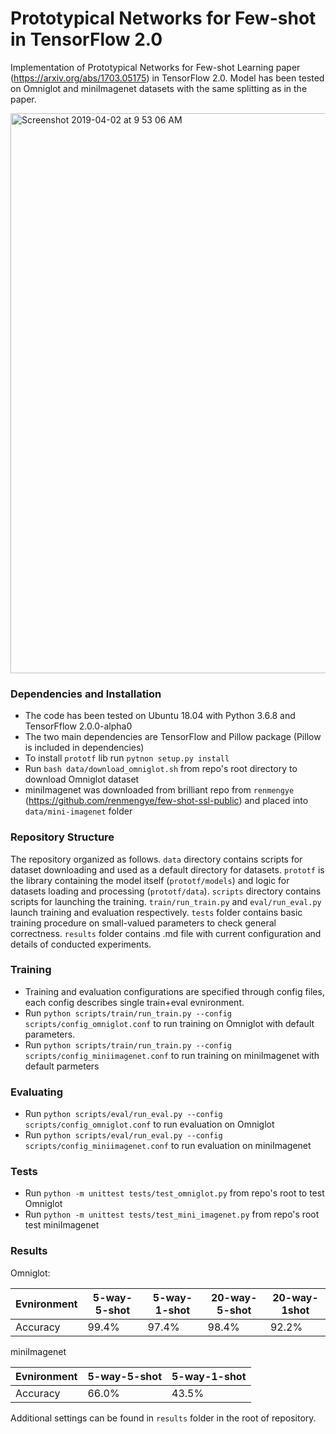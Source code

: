 # Prototypical Networks for Few-shot in TensorFlow 2.0
Implementation of Prototypical Networks for Few-shot Learning paper (https://arxiv.org/abs/1703.05175) in TensorFlow 2.0. Model has been tested on Omniglot and miniImagenet datasets with the same splitting as in the paper.

<img width="896" alt="Screenshot 2019-04-02 at 9 53 06 AM" src="https://user-images.githubusercontent.com/23639048/55438102-5d9e4c00-55a9-11e9-86e2-b4f79f880b83.png">

### Dependencies and Installation
* The code has been tested on Ubuntu 18.04 with Python 3.6.8 and TensorFflow 2.0.0-alpha0
* The two main dependencies are TensorFlow and Pillow package (Pillow is included in dependencies)
* To install `prototf` lib run `pytnon setup.py install`
* Run `bash data/download_omniglot.sh` from repo's root directory to download Omniglot dataset
* miniImagenet was downloaded from brilliant repo from `renmengye` (https://github.com/renmengye/few-shot-ssl-public) and placed into `data/mini-imagenet` folder

### Repository Structure

The repository organized as follows. `data` directory contains scripts for dataset downloading and used as a default directory for datasets. `prototf` is the library containing the model itself (`prototf/models`) and logic for datasets loading and processing (`prototf/data`). `scripts` directory contains scripts for launching the training. `train/run_train.py` and `eval/run_eval.py` launch training and evaluation respectively. `tests` folder contains basic training procedure on small-valued parameters to check general correctness. `results` folder contains .md file with current configuration and details of conducted experiments.

### Training

* Training and evaluation configurations are specified through config files, each config describes single train+eval evnironment.
* Run `python scripts/train/run_train.py --config scripts/config_omniglot.conf` to run training on Omniglot with default parameters.
* Run `python scripts/train/run_train.py --config scripts/config_miniimagenet.conf` to run training on miniImagenet with default parmeters

### Evaluating

* Run `python scripts/eval/run_eval.py --config scripts/config_omniglot.conf` to run evaluation on Omniglot
* Run `python scripts/eval/run_eval.py --config scripts/config_miniimagenet.conf` to run evaluation on miniImagenet

### Tests

* Run `python -m unittest tests/test_omniglot.py` from repo's root to test Omniglot
* Run `python -m unittest tests/test_mini_imagenet.py` from repo's root test miniImagenet 

### Results

Omniglot:

| Evnironment                 | 5-way-5-shot     | 5-way-1-shot     | 20-way-5-shot    | 20-way-1shot     |
|-----------------------------|------------------|------------------|------------------|------------------|
| Accuracy                    | 99.4%            | 97.4%            | 98.4%            | 92.2%            |

miniImagenet

| Evnironment                 | 5-way-5-shot     | 5-way-1-shot     | 
|-----------------------------|------------------|------------------|
| Accuracy                    | 66.0%            | 43.5%            |

Additional settings can be found in `results` folder in the root of repository. 

